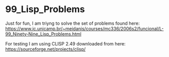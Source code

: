 # 99_Lisp_Problems

Just for fun, I am triyng to solve the set of problems found here:
https://www.ic.unicamp.br/~meidanis/courses/mc336/2006s2/funcional/L-99_Ninety-Nine_Lisp_Problems.html

For testing I am using CLISP 2.49 downloaded from here:
https://sourceforge.net/projects/clisp/
